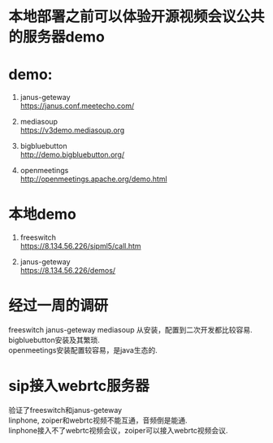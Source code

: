 # 本地部署之前可以体验开源视频会议公共的服务器demo  

# demo:
1. janus-geteway  
https://janus.conf.meetecho.com/

2. mediasoup  
https://v3demo.mediasoup.org

3. bigbluebutton  
http://demo.bigbluebutton.org/

4. openmeetings  
http://openmeetings.apache.org/demo.html

# 本地demo  
1. freeswitch  
https://8.134.56.226/sipml5/call.htm

2. janus-geteway  
https://8.134.56.226/demos/

# 经过一周的调研  
freeswitch janus-geteway mediasoup 从安装，配置到二次开发都比较容易.  
bigbluebutton安装及其繁琐.   
openmeetings安装配置较容易，是java生态的.  

# sip接入webrtc服务器  
验证了freeswitch和janus-geteway  
linphone, zoiper和webrtc视频不能互通，音频倒是能通.   
linphone接入不了webrtc视频会议，zoiper可以接入webrtc视频会议.  
